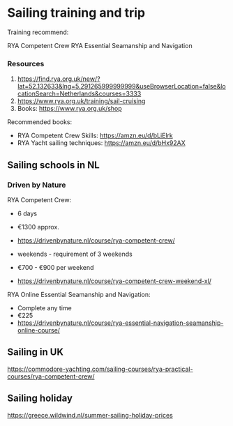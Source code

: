 # Sailing training and trip

Training recommend:

RYA Competent Crew
RYA Essential Seamanship and Navigation

### Resources

1. https://find.rya.org.uk/new/?lat=52.132633&lng=5.291265999999999&useBrowserLocation=false&locationSearch=Netherlands&courses=3333
1. https://www.rya.org.uk/training/sail-cruising
1. Books: https://www.rya.org.uk/shop

Recommended books:

* RYA Competent Crew Skills: https://amzn.eu/d/bLiElrk
* RYA Yacht sailing techniques: https://amzn.eu/d/bHx92AX

## Sailing schools in NL

### Driven by Nature

RYA Competent Crew:

* 6 days
* €1300 approx.
* https://drivenbynature.nl/course/rya-competent-crew/

* weekends - requirement of 3 weekends
* €700 - €900 per weekend
* https://drivenbynature.nl/course/rya-competent-crew-weekend-xl/

RYA Online Essential Seamanship and Navigation:

* Complete any time
* €225
* https://drivenbynature.nl/course/rya-essential-navigation-seamanship-online-course/

## Sailing in UK

https://commodore-yachting.com/sailing-courses/rya-practical-courses/rya-competent-crew/

## Sailing holiday

https://greece.wildwind.nl/summer-sailing-holiday-prices